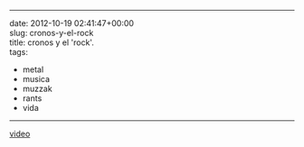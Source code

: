 
---
date: 2012-10-19 02:41:47+00:00  
slug: cronos-y-el-rock  
title: cronos y el 'rock'.  
tags:  
- metal  
- musica  
- muzzak  
- rants  
- vida  

---
  
  
 [video](https://www.youtube-nocookie.com/embed/wZd13-dSrAc#t=3975s)  
